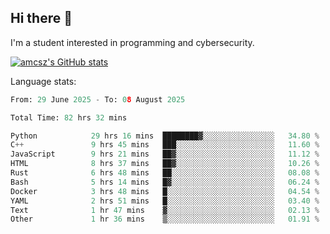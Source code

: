 ## Hi there 👋

I'm a student interested in programming and cybersecurity.

[![amcsz's GitHub stats](https://github-readme-stats.vercel.app/api?username=amcsz&show_icons=true&theme=gruvbox)](https://github.com/anuraghazra/github-readme-stats)

Language stats:
<!--START_SECTION:waka-->

```python
From: 29 June 2025 - To: 08 August 2025

Total Time: 82 hrs 32 mins

Python            29 hrs 16 mins  ████████▓░░░░░░░░░░░░░░░░   34.80 %
C++               9 hrs 45 mins   ███░░░░░░░░░░░░░░░░░░░░░░   11.60 %
JavaScript        9 hrs 21 mins   ██▓░░░░░░░░░░░░░░░░░░░░░░   11.12 %
HTML              8 hrs 37 mins   ██▓░░░░░░░░░░░░░░░░░░░░░░   10.26 %
Rust              6 hrs 48 mins   ██░░░░░░░░░░░░░░░░░░░░░░░   08.08 %
Bash              5 hrs 14 mins   █▓░░░░░░░░░░░░░░░░░░░░░░░   06.24 %
Docker            3 hrs 48 mins   █░░░░░░░░░░░░░░░░░░░░░░░░   04.54 %
YAML              2 hrs 51 mins   █░░░░░░░░░░░░░░░░░░░░░░░░   03.40 %
Text              1 hr 47 mins    ▓░░░░░░░░░░░░░░░░░░░░░░░░   02.13 %
Other             1 hr 36 mins    ▒░░░░░░░░░░░░░░░░░░░░░░░░   01.91 %
```

<!--END_SECTION:waka-->

